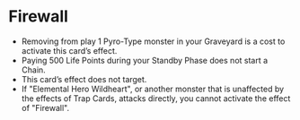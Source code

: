 # Firewall

*   Removing from play 1 Pyro-Type monster in your Graveyard is a cost to activate this card’s effect.
*   Paying 500 Life Points during your Standby Phase does not start a Chain.
*   This card’s effect does not target.
*   If "Elemental Hero Wildheart", or another monster that is unaffected by the effects of Trap Cards, attacks directly, you cannot activate the effect of "Firewall".
